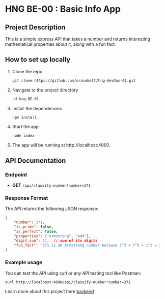 # HNG BE-00 : Basic Info App

## Project Description
This is a simple express API that takes a number and returns interesting mathematical properties about it, along with a fun fact.

## How to set up locally
1. Clone the repo
    ```bash
    git clone https://github.com/oroinbelt/hng-devOps-01.git
    ```

2. Navigate to the project directory
    ```bash
    cd hng-BE-01
    ```

3. Install the dependencies
    ```bash
    npm install
    ```

4. Start the app
    ```bash
    node index
    ```

5. The app will be running at http://localhost:4000.


## API Documentation

### Endpoint
- **GET** `/api/classify-number?number=371`

### Response Format
The API returns the following JSON response:

```json
{
    "number": 371,
    "is_prime": false,
    "is_perfect": false,
    "properties": ["armstrong", "odd"],
    "digit_sum": 11,  // sum of its digits
    "fun_fact": "371 is an Armstrong number because 3^3 + 7^3 + 1^3 = 371" //gotten from the numbers API
}
```

### Example usage
You can test the API using curl or any API testing tool like Postman:
```bash
curl http://localhost:4000/api/classify-number?number=371
```


Learn more about this project here [backend](https://hng.tech/hire/nodejs-developers)